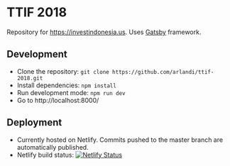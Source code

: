 # TTIF 2018
Repository for https://investindonesia.us. Uses [Gatsby](https://www.gatsbyjs.org/) framework.

## Development
 - Clone the repository: `git clone https://github.com/arlandi/ttif-2018.git`
 - Install dependencies: `npm install`
 - Run development mode: `npm run dev`
 - Go to http://localhost:8000/

## Deployment
 - Currently hosted on Netlify. Commits pushed to the master branch are automatically published.
 - Netlify build status: [![Netlify Status](https://api.netlify.com/api/v1/badges/742cae63-e901-43b9-a4b0-3ee4e99f9672/deploy-status)](https://app.netlify.com/sites/priceless-knuth-30a25a/deploys)
